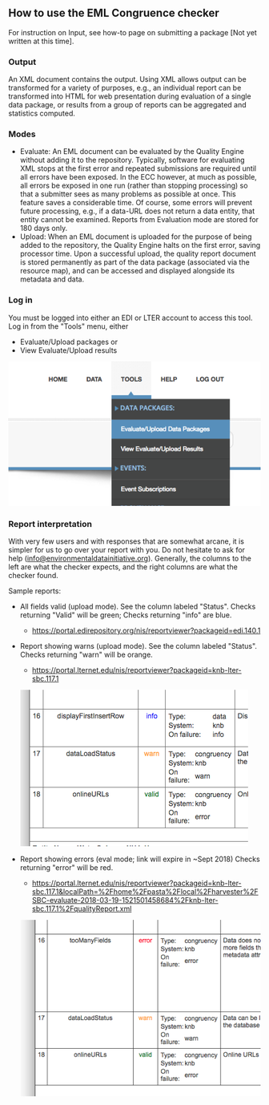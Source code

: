 ## How to use the EML Congruence checker
For instruction on Input, see how-to page on submitting a package [Not yet written at this time].
### Output
An XML document contains the output. Using XML allows output can be transformed for a variety of purposes, e.g., an individual report can be transformed into HTML for web presentation during evaluation of a single data package, or results from a group of reports can be aggregated and statistics computed. 

### Modes
- Evaluate: An EML document can be evaluated by the Quality Engine without adding it to the repository. Typically, software for evaluating XML stops at the first error and repeated submissions are required until all errors have been exposed. In the ECC however, at much as possible, all errors be exposed in one run (rather than stopping processing) so that a submitter sees as many problems as possible at once. This feature saves a considerable time. Of course, some errors will prevent future
processing, e.g., if a data-URL does not return a data entity, that entity cannot be examined. Reports from Evaluation mode are
stored for 180 days only.
- Upload: When an EML document is uploaded for the purpose of being added to the repository, the Quality Engine halts on the first error, saving processor time. Upon a successful upload, the quality report document is stored permanently as part of the data package (associated via the resource map), and can be accessed and displayed alongside its metadata and data. 

### Log in
You must be logged into either an EDI or LTER account to access this tool. Log in from the "Tools" menu, either 
- Evaluate/Upload packages or
- View Evaluate/Upload results

![Tools login](Tools_login.png)



### Report interpretation
With very few users and with responses that are somewhat arcane, it is simpler for us to go over your report with you. Do not hesitate to ask for help (info@environmentaldatainitiative.org). 
Generally, the columns to the left are what the checker expects, and the right columns are what the checker found. 

Sample reports:
- All fields valid (upload mode). See the column labeled "Status". Checks returning "Valid" will be green; Checks returning "info" are blue.
  - https://portal.edirepository.org/nis/reportviewer?packageid=edi.140.1
- Report showing warns (upload mode). See the column labeled "Status". Checks returning "warn" will be orange.
  - https://portal.lternet.edu/nis/reportviewer?packageid=knb-lter-sbc.117.1
  
  ![Example, info-warn-valid](info_warn_valid.png)
  
- Report showing errors (eval mode; link will expire in ~Sept 2018)  Checks returning "error" will be red.
  - https://portal.lternet.edu/nis/reportviewer?packageid=knb-lter-sbc.117.1&localPath=%2Fhome%2Fpasta%2Flocal%2Fharvester%2FSBC-evaluate-2018-03-19-1521501458684%2Fknb-lter-sbc.117.1%2FqualityReport.xml

  ![Example, error-warn-valid](error_warn_valid.png)
